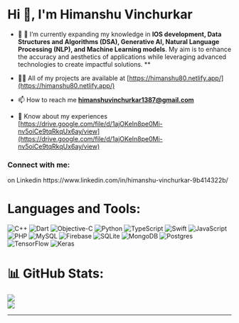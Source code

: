<h1 align="left">Hi 👋, I'm Himanshu Vinchurkar</h1>

- 🌱 🌱 I’m currently expanding my knowledge in **IOS development, Data Structures and Algorithms (DSA), Generative AI, Natural Language Processing (NLP), and Machine Learning models**. My aim is to enhance the accuracy and aesthetics of applications while leveraging advanced technologies to create impactful solutions.
**

- 👨‍💻 All of my projects are available at [https://himanshu80.netlify.app/](https://himanshu80.netlify.app/)

- 📫 How to reach me **himanshuvinchurkar1387@gmail.com**

- 📄 Know about my experiences [https://drive.google.com/file/d/1ajOKeIn8pe0Mi-nv5oiCe9tqRkqUx6ay/view](https://drive.google.com/file/d/1ajOKeIn8pe0Mi-nv5oiCe9tqRkqUx6ay/view)

<h3 align="left">Connect with me:</h3>
<p align="left"> on Linkedin https://www.linkedin.com/in/himanshu-vinchurkar-9b414322b/
</p>

# Languages and Tools:

![C++](https://img.shields.io/badge/c++-%2300599C.svg?style=for-the-badge&logo=c%2B%2B&logoColor=white) ![Dart](https://img.shields.io/badge/dart-%230175C2.svg?style=for-the-badge&logo=dart&logoColor=white) ![Objective-C](https://img.shields.io/badge/OBJECTIVE--C-%233A95E3.svg?style=for-the-badge&logo=apple&logoColor=white) ![Python](https://img.shields.io/badge/python-3670A0?style=for-the-badge&logo=python&logoColor=ffdd54) ![TypeScript](https://img.shields.io/badge/typescript-%23007ACC.svg?style=for-the-badge&logo=typescript&logoColor=white) ![Swift](https://img.shields.io/badge/swift-F54A2A?style=for-the-badge&logo=swift&logoColor=white) ![JavaScript](https://img.shields.io/badge/javascript-%23323330.svg?style=for-the-badge&logo=javascript&logoColor=%23F7DF1E) ![PHP](https://img.shields.io/badge/php-%23777BB4.svg?style=for-the-badge&logo=php&logoColor=white) ![MySQL](https://img.shields.io/badge/mysql-4479A1.svg?style=for-the-badge&logo=mysql&logoColor=white) ![Firebase](https://img.shields.io/badge/firebase-a08021?style=for-the-badge&logo=firebase&logoColor=ffcd34) ![SQLite](https://img.shields.io/badge/sqlite-%2307405e.svg?style=for-the-badge&logo=sqlite&logoColor=white) ![MongoDB](https://img.shields.io/badge/MongoDB-%234ea94b.svg?style=for-the-badge&logo=mongodb&logoColor=white) ![Postgres](https://img.shields.io/badge/postgres-%23316192.svg?style=for-the-badge&logo=postgresql&logoColor=white) ![TensorFlow](https://img.shields.io/badge/TensorFlow-%23FF6F00.svg?style=for-the-badge&logo=TensorFlow&logoColor=white) ![Keras](https://img.shields.io/badge/Keras-%23D00000.svg?style=for-the-badge&logo=Keras&logoColor=white)
# 📊 GitHub Stats:
![](https://github-readme-stats.vercel.app/api?username=Himanshu-00&theme=radical&hide_border=false&include_all_commits=false&count_private=false)<br/>
![](https://github-readme-stats.vercel.app/api/top-langs/?username=Himanshu-00&theme=radical&hide_border=false&include_all_commits=false&count_private=false&layout=compact)

---


